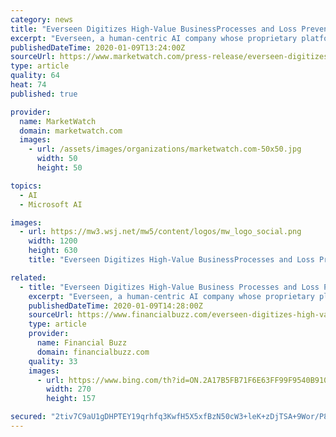 ```yaml
---
category: news
title: "Everseen Digitizes High-Value BusinessProcesses and Loss Prevention for Retailers"
excerpt: "Everseen, a human-centric AI company whose proprietary platform digitizes critical business processes empowering retailers to map, re-invent, optimize and control these processes in real-time, today announces its new collaboration with Microsoft."
publishedDateTime: 2020-01-09T13:24:00Z
sourceUrl: https://www.marketwatch.com/press-release/everseen-digitizes-high-value-businessprocesses-and-loss-prevention-for-retailers-2020-01-09
type: article
quality: 64
heat: 74
published: true

provider:
  name: MarketWatch
  domain: marketwatch.com
  images:
    - url: /assets/images/organizations/marketwatch.com-50x50.jpg
      width: 50
      height: 50

topics:
  - AI
  - Microsoft AI

images:
  - url: https://mw3.wsj.net/mw5/content/logos/mw_logo_social.png
    width: 1200
    height: 630
    title: "Everseen Digitizes High-Value BusinessProcesses and Loss Prevention for Retailers"

related:
  - title: "Everseen Digitizes High-Value Business Processes and Loss Prevention for Retailers"
    excerpt: "Everseen, a human-centric AI company whose proprietary platform digitizes critical business processes ... Everseen’s artificial intelligence and computer vision technology uses Microsoft Azure IoT Central. Together with Microsoft, Everseen will enable even more retailers around the world to rapidly understand the various types of process ..."
    publishedDateTime: 2020-01-09T14:28:00Z
    sourceUrl: https://www.financialbuzz.com/everseen-digitizes-high-value-business-processes-and-loss-prevention-for-retailers/
    type: article
    provider:
      name: Financial Buzz
      domain: financialbuzz.com
    quality: 33
    images:
      - url: https://www.bing.com/th?id=ON.2A17B5FB71F6E63FF99F9540B91023B6
        width: 270
        height: 157

secured: "2tiv7C9aU1gDHPTEY19qrhfq3KwfH5X5xfBzN50cW3+leK+zDjTSA+9Wor/P8RrIFW1X9UoYvMaRQR+wIuNOvZaU26MicRbWXASEUHcr5S0EU7ZYAAkfZ9yOqksRLo3cgembOd9bCSgNuEPi41uHBEGOqSe99/0j8dVwmcAJEWGaxUCoO2ihPpFwevFu2ZLtU/SvtKXWYS54h59HXFgTtLYRGI3EhEux6+NiEtTwt6ob7jE61U/bHmvrojeMmemyR5WVCUv9Ig9h94Euk0v57A==;NyV/FcAqHU5yLD0UCjztqA=="
---
```


